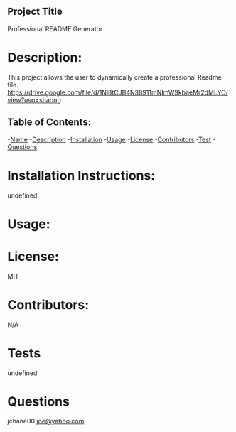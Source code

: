 
## Project Title
Professional README Generator
  

# Description:
This project allows the user to dynamically create a professional Readme file.
https://drive.google.com/file/d/1Nl8tCJB4N38911mNImW9kbaeMr2dMLYO/view?usp=sharing



## Table of Contents:
-[Name](#name)
-[Description](#description)
-[Installation](#installation)
-[Usage](#usage)
-[License](#license)
-[Contributors](#contributors)
-[Test](#test)
-[Questions](#questions)


# Installation Instructions:
undefined

# Usage:


# License:
MIT

# Contributors:
N/A

# Tests
undefined

# Questions
jchane00
joe@yahoo.com


